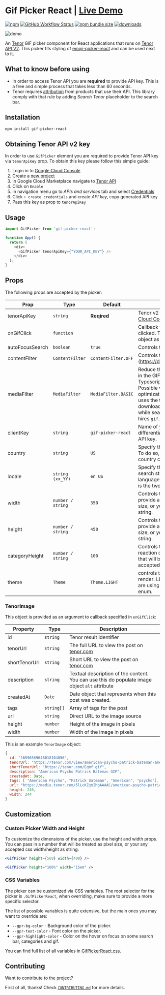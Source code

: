 # Gif Picker React | [Live Demo](https://dokurno.dev/gif-picker-react/)

[![npm](https://img.shields.io/npm/v/gif-picker-react)][npm]
[![GitHub Workflow Status](https://img.shields.io/github/actions/workflow/status/MrBartusek/gif-picker-react/build.yml?branch=master)](https://github.com/MrBartusek/gif-picker-react/actions)
[![npm bundle size](https://img.shields.io/bundlephobia/min/gif-picker-react)](https://bundlephobia.com/package/gif-picker-react)
[![downloads](https://img.shields.io/npm/dm/gif-picker-react)][npm]

[npm]: https://www.npmjs.com/package/gif-picker-react

![demo](./demo.gif)

An [Tenor](https://tenor.comt) GIF picker component for React applications that runs on [Tenor API V2](https://developers.google.com/tenor/guides/quickstart). This picker fits styling of [emoji-picker-react](https://www.npmjs.com/package/emoji-picker-react) and can be used next to it.

## What to know before using

- In order to access Tenor API you are **required** to provide API key. This is a free and simple process that takes less than 60 seconds.
- Tenor requires [attribution]([https://developers.google.com/tenor/guides/attribution]) from products that use their API. This
  library comply with that rule by adding *Search Tenor* placeholder to the search bar.

## Installation

```bash
npm install gif-picker-react
```

## Obtaining Tenor API v2 key

In order to use `GifPicker` element you are required to provide Tenor API key via
`tenorApiKey` prop. To obtain this key please follow this simple guide:

1. Login in to [Google Cloud Console](https://console.cloud.google.com)
1. Create a [new project](https://console.cloud.google.com/projectcreate)
1. In Google Cloud Marketplace navigate to [Tenor API](https://console.cloud.google.com/marketplace/product/google/tenor.googleapis.com)
1. Click on `Enable`
1. In navigation menu go to *APIs and services* tab and select [Credentials](https://console.cloud.google.com/apis/credentials)
1. Click `+ create credentials` and create *API key*, copy generated API key
1. Pass this key as prop to `tenorApiKey`

## Usage

```js
import GifPicker from 'gif-picker-react';

function App() {
  return (
    <div>
      <GifPicker tenorApiKey={"YOUR_API_KEY"} />
    </div>
  );
}
```

## Props

The following props are accepted by the picker:

| Prop | Type | Default | Description |
| ---- | ---- | ------- | ----------- |
| tenorApiKey | `string` | **Reqired** | Tenor v2 API key, obtained from [Google Cloud Console](https://console.cloud.google.com) |
| onGifClick | `function` | | Callback function that is called when an gif is clicked. The function receives the [`TenorImage`](#tenorimage) object as a parameter. |
| autoFocusSearch | `boolean` | `true` | Controls the auto focus of the search input. |
| contentFilter | `ContentFilter` | `ContentFilter.OFF` | Controls the Tenor [Content filtering](https://developers.google.com/tenor/guides/
| mediaFilter | `MediaFilter` | `MediaFilter.BASIC` | Reduce the Number of GIF formats returned in the GIF_OBJECT list. If you are using Typescript you can use `MediaFilter` enum. Possible values are `basic`, `minimal`. For image optimizations it's recommended the picker uses the tinygif or nanogif formats to avoid downloading full gif content to the client while searching. On gif select will return the hires `gif`. Read more [Best practices](https://tenor.com/gifapi/documentation#endpoints-search)  |
| clientKey | `string` | `gif-picker-react` | Name of your application. Used to differentiate multiple applications using same API key. |
| country | `string` | `US` | Specify the country of origin for the request. To do so, provide its two-letter [ISO 3166-1](https://en.wikipedia.org/wiki/ISO_3166-1#Current_codes) country code. |
| locale | `string (xx_YY)` | `en_US` | Specify the default language to interpret the search string. xx is the language's [ISO 639-1](https://en.wikipedia.org/wiki/List_of_ISO_639-1_codes) language code, while the optional _YY value is the two-letter [ISO 3166-1](https://en.wikipedia.org/wiki/ISO_3166-1#Current_codes) country code.
| width | `number / string` | `350` | Controls the width of the picker. You can provide a number that will be treated as pixel size, or your any accepted css width as string.
| height | `number / string` | `450` | Controls the height of the picker. You can provide a number that will be treated as pixel size, or your any accepted css width as string.
| categoryHeight | `number / string` | `100` | Controls the height of the home page reaction category. You can provide a number that will be treated as pixel size, or your any accepted css width as string.
| theme | `Theme` | `Theme.LIGHT` | controls the theme set for the tenor picker on render. Light theme is on by default. If you are using Typescript you can use `Theme` enum.

### TenorImage

This object is provided as an argument to callback specified in `onGifClick`:

| Property      | Type       | Description |
| ------------- | ---------- | ----------- |
| id            | `string`   | Tenor result identifier |
| tenorUrl      | `string`   | The full URL to view the post on [tenor.com](https://tenor.com/) |
| shortTenorUrl | `string`   | Short URL to view the post on [tenor.com](https://tenor.com/) |
| description   | `string`   | Textual description of the content. You can use this do populate image object `alt` attribute |
| createdAt     | `Date`     | Date object that represents when this post was created. |
| tags          | `string[]` | Array of tags for the post |
| url           | `string`   | Direct URL to the image source |
| height        | `number`   | Height of the image in pixels |
| width         | `number`   | Width of the image in pixels |

This is an example `TenorImage` object:

```js
{
  id: "16596569648018104856",
  tenorUrl: "https://tenor.com/view/american-psycho-patrick-bateman-american-psycho-gif-7212093",
  shortTenorUrl: "https://tenor.com/Eqmf.gif",
  description: "American Psycho Patrick Bateman GIF",
  createdAt: Date,
  tags: [ "American Psycho", "Patrick Bateman", "American", "psycho"],
  url: "https://media.tenor.com/5lLcKZgmIhgAAAAC/american-psycho-patrick-bateman.gif",
  height: 240,
  width: 244
}
```

## Customization

### Custom Picker Width and Height

To customize the dimensions of the picker, use the height and width props. You can pass in a number that will be treated as pixel size, or your any accepted css width/height as string.

```jsx
<GifPicker height={500} width={400} />
```

```jsx
<GifPicker height="100%" width="15em" />
```

### CSS Variables

The picker can be customized via CSS variables. The root selector for the picker is `.GifPickerReact`, when overriding, make sure to provide a more specific selector.

The list of possible variables is quite extensive, but the main ones you may want to override are:

- `--gpr-bg-color` - Background color of the picker.
- `--gpr-text-color` - Font color on the picker.
- `--gpr-highlight-color` - Color on the hover on focus on some search bar, categories and gif.

You can find full list of all variables in [GifPickerReact.css](https://github.com/MrBartusek/gif-picker-react/blob/master/src/GifPickerReact.css).

## Contributing

Want to contribute to the project?

First of all, thanks! Check [`CONTRIBUTING.md`](CONTRIBUTING.md) for more details.

